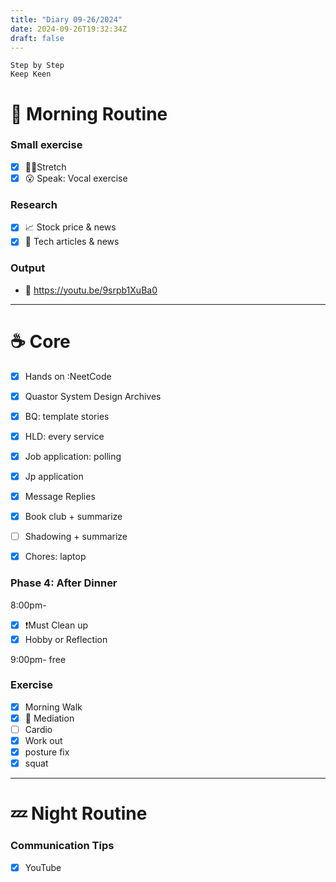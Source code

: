```yaml
---
title: "Diary 09-26/2024"  
date: 2024-09-26T19:32:34Z
draft: false
---
```


```tsx
Step by Step
Keep Keen
```

# 🍳 Morning Routine

### Small exercise

- [x]  🧎‍♀️Stretch
- [x]  😮 Speak: Vocal exercise

### Research

- [x]  📈 Stock price & news
- [x]  👾 Tech articles & news

### Output

- 🎥 https://youtu.be/9srpb1XuBa0

---

# ☕ Core

- [x]  Hands on :NeetCode
- [x]  Quastor System Design Archives
- [x]  BQ: template stories
- [x]  HLD: every service

- [x]  Job application: polling
- [x]  Jp application
- [x]  Message Replies

- [x]  Book club + summarize
- [ ]  Shadowing + summarize

- [x]  Chores: laptop

### Phase 4: After Dinner

8:00pm-

- [x]  ❗Must Clean up
- [x]  Hobby or Reflection

9:00pm- free

### Exercise

- [x]  Morning Walk
- [x]  🧘 Mediation
- [ ]  Cardio
- [x]  Work out
- [x]  posture fix
- [x]  squat

---

# 💤 Night Routine

### Communication Tips

- [x]  YouTube